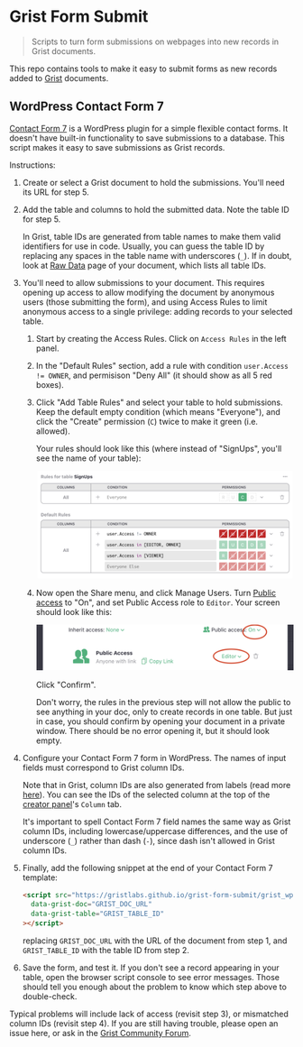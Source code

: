 # Grist Form Submit

> Scripts to turn form submissions on webpages into new records in Grist documents.

This repo contains tools to make it easy to submit forms as new records added to
[Grist](https://www.getgrist.com) documents.

## WordPress Contact Form 7

[Contact Form 7](https://wordpress.org/plugins/contact-form-7/) is a WordPress plugin for a simple
flexible contact forms. It doesn't have built-in functionality to save submissions to a
database. This script makes it easy to save submissions as Grist records.

Instructions:

1. Create or select a Grist document to hold the submissions. You'll need its URL for step 5.

2. Add the table and columns to hold the submitted data. Note the table ID for step 5.

   In Grist, table IDs are generated from table names to make them valid identifiers for use in
   code. Usually, you can guess the table ID by replacing any spaces in the table name with
   underscores (`_`). If in doubt, look at [Raw Data](https://support.getgrist.com/raw-data/#raw-data-page)
   page of your document, which lists all table IDs.

3. You'll need to allow submissions to your document. This requires opening up access to allow
   modifying the document by anonymous users (those submitting the form), and using
   Access Rules to limit anonymous access to a single privilege: adding records to your selected
   table.

   1. Start by creating the Access Rules. Click on `Access Rules` in the left panel.
   2. In the "Default Rules" section, add a rule with condition `user.Access != OWNER`, and
      permisison "Deny All" (it should show as all 5 red boxes).

   3. Click "Add Table Rules" and select your table to hold submissions. Keep the default empty
      condition (which means "Everyone"), and click the "Create" permission (`C`) twice to make it green
      (i.e. allowed).

      Your rules should look like this (where instead of "SignUps", you'll see the name of your table):

      <img src="docs/sample-access-rules.png" alt="Sample Access Rules" width="752">

   4. Now open the Share menu, and click Manage Users.
      Turn [Public access](https://support.getgrist.com/sharing/#public-access-and-link-sharing)
      to "On", and
      set Public Access role to `Editor`. Your screen should look like this:

      <img src="docs/sample-manage-users.png" alt="Sample Manage Users" width="630">

      Click "Confirm".

      Don't worry, the rules in the previous step will not allow the public to see anything in your
      doc, only to create records in one table. But just in case, you should confirm by opening
      your document in a private window. There should be no error opening it, but it should look
      empty.

4. Configure your Contact Form 7 form in WordPress. The names of input fields must correspond to
   Grist column IDs.

   Note that in Grist, column IDs are also generated from labels (read more
   [here](https://support.getgrist.com/col-types/#renaming-columns)).
   You can see the IDs of the selected column at the top of the
   [creator panel](https://support.getgrist.com/glossary/#creator-panel)'s `Column` tab.

   It's important to spell Contact Form 7 field names the same way as Grist column IDs, including
   lowercase/uppercase differences, and the use of underscore (`_`) rather than dash (`-`), since
   dash isn't allowed in Grist column IDs.

5. Finally, add the following snippet at the end of your Contact Form 7 template:

   ```html
   <script src="https://gristlabs.github.io/grist-form-submit/grist_wpcf7.js"
     data-grist-doc="GRIST_DOC_URL"
     data-grist-table="GRIST_TABLE_ID"
   ></script>
   ```

   replacing `GRIST_DOC_URL` with the URL of the document from step 1, and
   `GRIST_TABLE_ID` with the table ID from step 2.

6. Save the form, and test it. If you don't see a record appearing in your table, open the browser
   script console to see error messages. Those should tell you enough about the problem to know
   which step above to double-check.

Typical problems will include lack of access (revisit step 3), or mismatched column IDs (revisit
step 4). If you are still having trouble, please open an issue here, or ask in the [Grist Community
Forum](https://community.getgrist.com).
